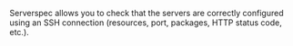 Serverspec allows you to check that the servers are correctly configured using an SSH connection (resources, port, packages, HTTP status code, etc.).
